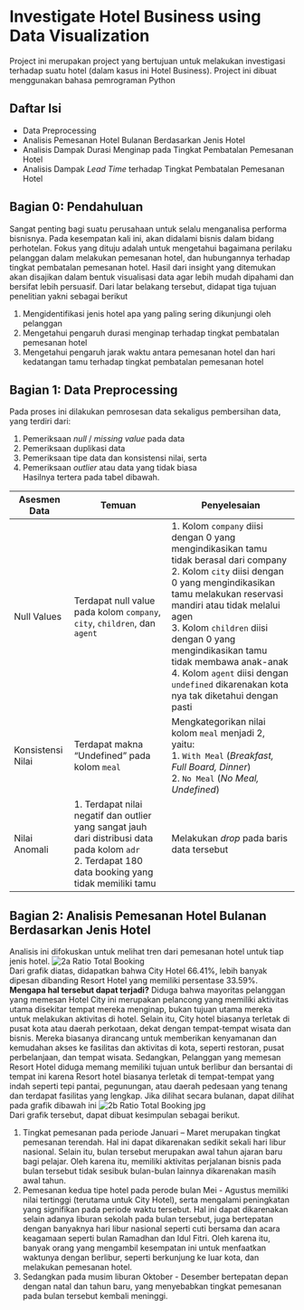 # Investigate Hotel Business using Data Visualization
Project ini merupakan project yang bertujuan untuk melakukan investigasi terhadap suatu hotel (dalam kasus ini Hotel Business). Project ini dibuat menggunakan bahasa pemrograman Python

## Daftar Isi
- Data Preprocessing
- Analisis Pemesanan Hotel Bulanan Berdasarkan Jenis Hotel
- Analisis Dampak Durasi Menginap pada Tingkat Pembatalan Pemesanan Hotel
- Analisis Dampak _Lead Time_ terhadap Tingkat Pembatalan Pemesanan Hotel

## Bagian 0: Pendahuluan
Sangat penting bagi suatu perusahaan untuk selalu menganalisa performa bisnisnya. Pada kesempatan kali ini, akan didalami bisnis dalam bidang perhotelan. Fokus yang dituju adalah untuk mengetahui bagaimana perilaku pelanggan dalam melakukan pemesanan hotel, dan hubungannya terhadap tingkat pembatalan pemesanan hotel. Hasil dari insight yang ditemukan akan disajikan dalam bentuk visualisasi data agar lebih mudah dipahami dan bersifat lebih persuasif. Dari latar belakang tersebut, didapat tiga tujuan penelitian yakni sebagai berikut
1. Mengidentifikasi jenis hotel apa yang paling sering dikunjungi oleh pelanggan
2. Mengetahui pengaruh durasi menginap terhadap tingkat pembatalan pemesanan hotel
3. Mengetahui pengaruh jarak waktu antara pemesanan hotel dan hari kedatangan tamu terhadap tingkat pembatalan pemesanan hotel

## Bagian 1: Data Preprocessing
Pada proses ini dilakukan pemrosesan data sekaligus pembersihan data, yang terdiri dari:
1. Pemeriksaan _null_ / _missing value_ pada data
2. Pemeriksaan duplikasi data
3. Pemeriksaan tipe data dan konsistensi nilai, serta
4. Pemeriksaan _outlier_ atau data yang tidak biasa<br>
Hasilnya tertera pada tabel dibawah.

| Asesmen Data      | Temuan                                                                                                                                                 | Penyelesaian                                                                                                                                                                                                                                                                                                                                                                                   |
|-------------------|--------------------------------------------------------------------------------------------------------------------------------------------------------|------------------------------------------------------------------------------------------------------------------------------------------------------------------------------------------------------------------------------------------------------------------------------------------------------------------------------------------------------------------------------------------------|
| Null Values       | Terdapat null value pada kolom `company`, `city`, `children`,   dan `agent`                                                                            | 1. Kolom `company` diisi dengan 0 yang mengindikasikan tamu tidak berasal dari company<br> 2. Kolom `city` diisi dengan 0 yang mengindikasikan tamu melakukan reservasi mandiri atau tidak melalui agen<br> 3. Kolom `children` diisi dengan 0 yang mengindikasikan tamu tidak membawa anak-anak<br> 4. Kolom `agent` diisi dengan `undefined` dikarenakan kota nya tak diketahui dengan pasti |
| Konsistensi Nilai | Terdapat makna “Undefined” pada kolom `meal`                                                                                                           | Mengkategorikan nilai kolom `meal` menjadi 2, yaitu:<br> 1. `With Meal` (_Breakfast, Full Board, Dinner_)<br> 2. `No Meal` (_No Meal, Undefined_)                                                                                                                                                                                                                                              |
| Nilai Anomali     | 1. Terdapat nilai negatif dan outlier yang sangat jauh dari distribusi data pada kolom `adr`<br> 2. Terdapat 180 data booking yang tidak memiliki tamu | Melakukan _drop_ pada baris data tersebut                                                                                                                                                                                                                                                                                                                                                      |
## Bagian 2: Analisis Pemesanan Hotel Bulanan Berdasarkan Jenis Hotel
Analisis ini difokuskan untuk melihat tren dari pemesanan hotel untuk tiap jenis hotel.
![2a  Ratio Total Booking](https://github.com/user-attachments/assets/14d90a41-a95c-45cc-8c10-30e1e35be5ce)<br>
Dari grafik diatas, didapatkan bahwa City Hotel 66.41%, lebih banyak dipesan dibanding Resort Hotel yang memiliki persentase 33.59%.
**Mengapa hal tersebut dapat terjadi?**
Diduga bahwa mayoritas pelanggan yang memesan Hotel City ini merupakan pelancong yang memiliki aktivitas utama disekitar tempat mereka menginap, bukan tujuan utama mereka untuk melakukan aktivitas di hotel.
Selain itu, City hotel biasanya terletak di pusat kota atau daerah perkotaan, dekat dengan tempat-tempat wisata dan bisnis. Mereka biasanya dirancang untuk memberikan kenyamanan dan kemudahan akses ke fasilitas dan aktivitas di kota, seperti restoran, pusat perbelanjaan, dan tempat wisata.
Sedangkan, Pelanggan yang memesan Resort Hotel diduga memang memiliki tujuan untuk berlibur dan bersantai di tempat ini karena Resort hotel biasanya terletak di tempat-tempat yang indah seperti tepi pantai, pegunungan, atau daerah pedesaan yang tenang dan terdapat fasilitas yang lengkap.
Jika dilihat secara bulanan, dapat dilihat pada grafik dibawah ini
![2b  Ratio Total Booking jpg](https://github.com/user-attachments/assets/f0444e8c-0fe1-4584-b6c8-90c188b9efdf)<br>
Dari grafik tersebut, dapat dibuat kesimpulan sebagai berikut.
1. Tingkat pemesanan pada periode Januari – Maret merupakan tingkat pemesanan terendah. Hal ini dapat dikarenakan sedikit sekali hari libur nasional. Selain itu, bulan tersebut merupakan awal tahun ajaran baru bagi pelajar. Oleh karena itu, memiliki aktivitas perjalanan bisnis pada bulan tersebut tidak sesibuk bulan-bulan lainnya dikarenakan masih awal tahun.
2. Pemesanan kedua tipe hotel pada perode bulan Mei - Agustus memiliki nilai tertinggi (terutama untuk City Hotel), serta mengalami peningkatan yang signifikan pada periode waktu tersebut. Hal ini dapat dikarenakan selain adanya liburan sekolah pada bulan tersebut, juga bertepatan dengan banyaknya hari libur nasional seperti cuti bersama dan acara keagamaan seperti bulan Ramadhan dan Idul Fitri. Oleh karena itu, banyak orang yang mengambil kesempatan ini untuk menfaatkan waktunya dengan berlibur, seperti berkunjung ke luar kota, dan melakukan pemesanan hotel.
3. Sedangkan pada musim liburan Oktober - Desember bertepatan depan dengan natal dan tahun baru, yang menyebabkan tingkat pemesanan pada bulan tersebut kembali meninggi.
